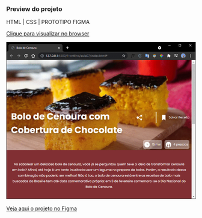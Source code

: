 ### Preview do projeto

HTML | CSS | PROTOTIPO FIGMA

[Clique para visualizar no browser](https://htmlpreview.github.io/?https://github.com/EverSilverio/DH/blob/master/FrontEnd/aula07/index.html)

![](https://raw.githubusercontent.com/EverSilverio/DH/master/FrontEnd/aula07/img/gif_layout.gif)

[Veja aqui o projeto no Figma](https://www.figma.com/file/Nab0n8hU5p8jm7Ne7aifW9/receitas?node-id=0%3A1)
